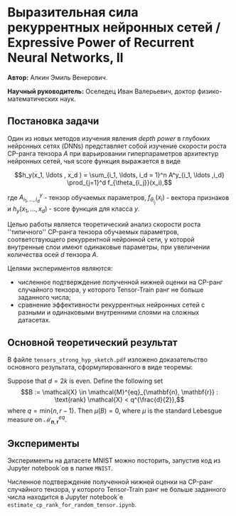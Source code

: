 # Выразительная сила рекуррентных нейронных сетей / Expressive Power of Recurrent Neural Networks, II

**Автор:** Алкин Эмиль Венерович.

**Научный руководитель:** Оселедец Иван Валерьевич, доктор физико-математических наук.

## Постановка задачи
Один из новых методов изучения явления *depth power* в глубоких нейронных сетях (DNNs) представляет собой изучение скорости роста CP-ранга тензора $A$ при варьировании гиперпараметров архитектур нейронных сетей, чья score функция выражается в виде

$$h_y(x_1, \ldots , x_d ) = \sum_{i_1, \ldots, i_d = 1}^n A^y_{i_1, \ldots ,i_d} \prod_{j=1}^d f_{\theta_{i_j}}(x_i),$$

где $A^y_{i_1, \ldots ,i_d}$ - тензор обучаемых параметров, $f_{\theta_{i_j}}(x_i)$ - вектора признаков и $h_y(x_1, \ldots , x_d )$ - score функция для класса $y$.

Целью работы является теоретический анализ скорости роста ''типичного'' CP-ранга тензора обучаемых параметров, соответствующего рекуррентной нейронной сети, у которой внутренные слои имеют одинаковые параметры, при увеличении количества осей $d$ тензора $A$.

Целями экспериментов являются:

- численное подтверждение полученной нижней оценки на CP-ранг случайного тензора, у которого Tensor-Train ранг не больше заданного числа;
- сравнение эффективности рекуррентных нейронных сетей с разными и одинаковыми внутренними слоями на сложных датасетах.

## Основной теоретический результат

В файле ``tensors_strong_hyp_sketch.pdf`` изложено доказательство основного результата, сформулированного в виде теоремы:

Suppose that $d = 2k$ is even. 
Define the following set 
$$B := \mathcal{X} \in \mathcal{M}^{eq}_{\mathbf{n}, \mathbf{r}} : \text{rank} \mathcal{X} < q^{\frac{d}{2}},$$ 
where  $q = \text{min} \left\lbrace n, r-1 \right\rbrace$.
Then $\mu(B) = 0,$ where $\mu$ is the standard Lebesgue measure on $\mathcal{M}^{eq}_{\mathbf{n}, \mathbf{r}}$.

## Эксперименты

Эксперименты на датасете MNIST можно посторить, запустив код из Jupyter notebook`ов в папке ``MNIST``.

Численное подтверждение полученной нижней оценки на CP-ранг случайного тензора, у которого Tensor-Train ранг не больше заданного числа находится в Jupyter notebook`е ``estimate_cp_rank_for_random_tensor.ipynb``.

